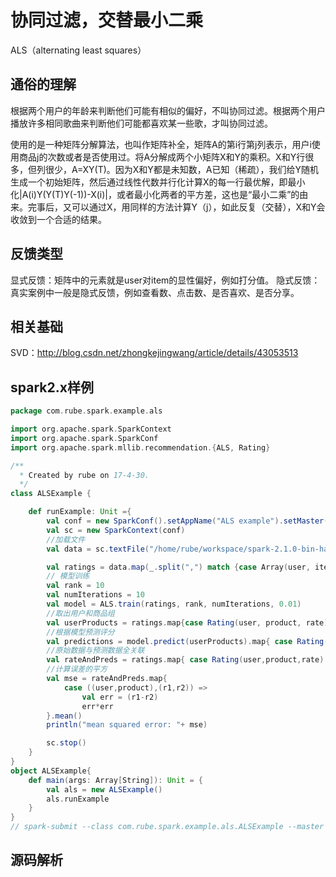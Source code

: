 # 协同过滤，交替最小二乘

  ALS（alternating least squares）

## 通俗的理解

  根据两个用户的年龄来判断他们可能有相似的偏好，不叫协同过滤。根据两个用户播放许多相同歌曲来判断他们可能都喜欢某一些歌，才叫协同过滤。

  使用的是一种矩阵分解算法，也叫作矩阵补全，矩阵A的第i行第j列表示，用户i使用商品j的次数或者是否使用过。将A分解成两个小矩阵X和Y的乘积。X和Y行很多，但列很少，A=XY(T)。因为X和Y都是未知数，A已知（稀疏），我们给Y随机生成一个初始矩阵，然后通过线性代数并行化计算X的每一行最优解，即最小化|A(i)Y(Y(T)Y(-1))-X(i)|，或者最小化两者的平方差，这也是“最小二乘”的由来。完事后，又可以通过X，用同样的方法计算Y（j），如此反复（交替），X和Y会收敛到一个合适的结果。

## 反馈类型

  显式反馈：矩阵中的元素就是user对item的显性偏好，例如打分值。
  隐式反馈：真实案例中一般是隐式反馈，例如查看数、点击数、是否喜欢、是否分享。

## 相关基础

  SVD：http://blog.csdn.net/zhongkejingwang/article/details/43053513

## spark2.x样例

```scala
package com.rube.spark.example.als

import org.apache.spark.SparkContext
import org.apache.spark.SparkConf
import org.apache.spark.mllib.recommendation.{ALS, Rating}

/**
  * Created by rube on 17-4-30.
  */
class ALSExample {

	def runExample: Unit ={
		val conf = new SparkConf().setAppName("ALS example").setMaster("local")
		val sc = new SparkContext(conf)
		//加载文件
		val data = sc.textFile("/home/rube/workspace/spark-2.1.0-bin-hadoop2.7/data/mllib/als/test.data")

		val ratings = data.map(_.split(",") match {case Array(user, item, rate) => Rating(user.toInt, item.toInt, rate.toDouble) })
		// 模型训练
		val rank = 10
		val numIterations = 10
		val model = ALS.train(ratings, rank, numIterations, 0.01)
		//取出用户和商品组
		val userProducts = ratings.map{case Rating(user, product, rate) => (user, product)}
		//根据模型预测评分
		val predictions = model.predict(userProducts).map{ case Rating(user,product,rate) => ((user,product), rate)}
		//原始数据与预测数据全关联
		val rateAndPreds = ratings.map{ case Rating(user,product,rate) => ((user,product), rate)}.join(predictions)
		//计算误差的平方
		val mse = rateAndPreds.map{
			case ((user,product),(r1,r2)) =>
				val err = (r1-r2)
				err*err
		}.mean()
		println("mean squared error: "+ mse)

		sc.stop()
	}
}
object ALSExample{
	def main(args: Array[String]): Unit = {
		val als = new ALSExample()
		als.runExample
	}
}
// spark-submit --class com.rube.spark.example.als.ALSExample --master local --deploy-mode client spark2example.jar
```

## 源码解析
